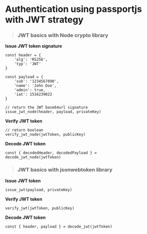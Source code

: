 # Authentication using passportjs with JWT strategy
> ### JWT basics with Node crypto library

**Issue JWT token signature**
```
const header = {
    'alg': 'RS256',
    'typ': 'JWT'
}
    
const payload = {
    'sub': '1234567890',
    'name': 'John Doe',
    'admin': true,
    'iat': 1516239022
}

// return the JWT base64url signature 
issue_jwt_node(header, payload, privateKey) 
```

**Verify JWT token**
```
// return boolean
verify_jwt_node(jwtToken, publicKey)
```

**Decode JWT token**

<code>const { decodedHeader, decodedPayload } = decode_jwt_node(jwtToken)</code>

> ### JWT basics with jsonwebtoken library

**Issue JWT token**

<code>issue_jwt(payload, privateKey)</code>

**Verify JWT token**

<code>verify_jwt(jwtToken, publicKey)</code>

**Decode JWT token**

<code>const { header, payload } = decode_jwt(jwtToken)</code>


